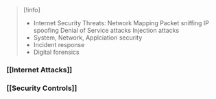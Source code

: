 >[!info]
>- Internet Security Threats:
>	Network Mapping
>	Packet sniffing
>	IP spoofing
>	Denial of Service attacks
>	Injection attacks
>- System, Network, Applciation security
>- Incident response
>- Digital forensics

### [[Internet Attacks]]

### [[Security Controls]]